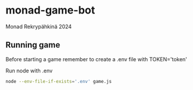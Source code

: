 # monad-game-bot

Monad Rekrypähkinä 2024 

## Running game

Before starting a game remember to create a .env file with TOKEN='token'

Run node with .env 

```bash
node --env-file-if-exists='.env' game.js
```